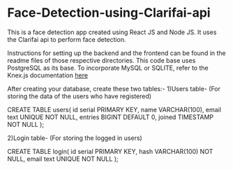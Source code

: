 # Face-Detection-using-Clarifai-api
This is a face detection app created using React JS and Node JS. It uses the Clarifai api to perform face detection.

Instructions for setting up the backend and the frontend can be found in the readme files of those respective directories. 
This code base uses PostgreSQL as its base. To incorporate MySQL or SQLITE, refer to the Knex.js documentation [here](http://knexjs.org/)

After creating your database, create these two tables:-
1)Users table- (For storing the data of the users who have registered)
   
   CREATE TABLE users(
      id serial PRIMARY KEY,
      name VARCHAR(100),
      email text UNIQUE NOT NULL,
      entries BIGINT DEFAULT 0,
      joined TIMESTAMP NOT NULL
   );

2)Login table- (For storing the logged in users)

   CREATE TABLE login(
      id serial PRIMARY KEY,
      hash VARCHAR(100) NOT NULL,
      email text UNIQUE NOT NULL
   );
